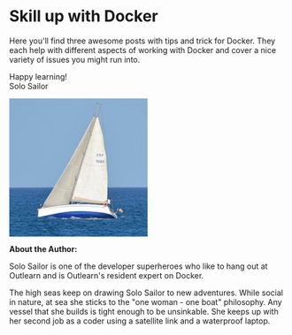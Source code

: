 # Skill up with Docker

Here you'll find three awesome posts with tips and trick for Docker. They each help with different aspects of working with Docker and cover a nice variety of issues you might run into.

Happy learning!  
Solo Sailor

<img src="https://raw.githubusercontent.com/outlearn-content/docker-tips/master/assets/sail-boat.jpg" alt="Sail boat" style="width:250px;height:250px" align="left">

<br clear="all">

**About the Author:**

Solo Sailor is one of the developer superheroes who like to hang out at Outlearn and is Outlearn's resident expert on Docker.

The high seas keep on drawing Solo Sailor to new adventures. While social in nature, at sea she sticks to the "one woman - one boat" philosophy. Any vessel that she builds is tight enough to be unsinkable. She keeps up with her second job as a coder using a satellite link and a waterproof laptop.
